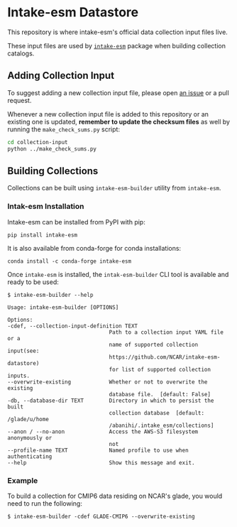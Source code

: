 # Intake-esm Datastore

This repository is where intake-esm's official data collection input files live.

These input files are used by [`intake-esm`](https://github.com/NCAR/intake-esm) package when building collection catalogs.


## Adding Collection Input

To suggest adding a new collection input file, please open [an issue](https://github.com/NCAR/intake-esm-datastore/issues) or a pull request.

Whenever a new collection input file is added to this repository or an existing one is updated, **remember to update the checksum files** as well by running the `make_check_sums.py` script:

```bash
cd collection-input
python ../make_check_sums.py
```

## Building Collections


Collections can be built using ``intake-esm-builder`` utility from ``intake-esm``.

### Intak-esm Installation

Intake-esm can be installed from PyPI with pip:

```console
pip install intake-esm
```

It is also available from conda-forge for conda installations:

```console
conda install -c conda-forge intake-esm
```

Once ``intake-esm`` is installed, the ``intak-esm-builder`` CLI tool is available and ready to be used:

```console
$ intake-esm-builder --help

Usage: intake-esm-builder [OPTIONS]

Options:
-cdef, --collection-input-definition TEXT
                                Path to a collection input YAML file or a
                                name of supported collection input(see:
                                https://github.com/NCAR/intake-esm-datastore) 
                                for list of supported collection inputs.
--overwrite-existing            Whether or not to overwrite the existing
                                database file.  [default: False]
-db, --database-dir TEXT        Directory in which to persist the built
                                collection database  [default: /glade/u/home
                                /abanihi/.intake_esm/collections]
--anon / --no-anon              Access the AWS-S3 filesystem anonymously or
                                not
--profile-name TEXT             Named profile to use when authenticating
--help                          Show this message and exit.
```

### Example

To build a collection for CMIP6 data residing on NCAR's glade, you would need to run
the following:

```console
$ intake-esm-builder -cdef GLADE-CMIP6 --overwrite-existing
```